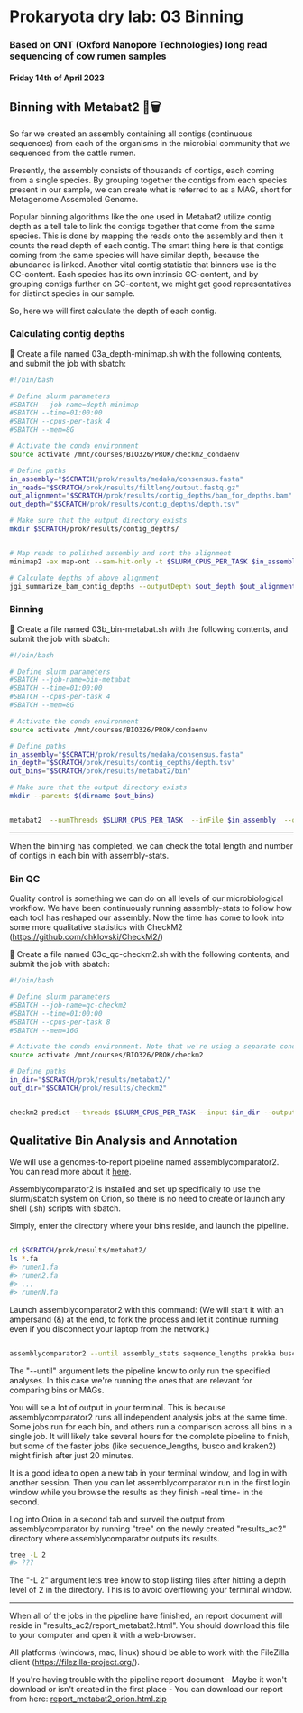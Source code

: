 # Prokaryota dry lab: 03 Binning
### Based on ONT (Oxford Nanopore Technologies) long read sequencing of cow rumen samples
#### Friday 14th of April 2023


## Binning with Metabat2 🦇🗑️


So far we created an assembly containing all contigs (continuous sequences) from each of the organisms in the microbial community that we sequenced from the cattle rumen.

Presently, the assembly consists of thousands of contigs, each coming from a single species. By grouping together the contigs from each species present in our sample, we can create what is referred to as a MAG, short for Metagenome Assembled Genome.

Popular binning algorithms like the one used in Metabat2 utilize contig depth as a tell tale to link the contigs together that come from the same species. This is done by mapping the reads onto the assembly and then it counts the read depth of each contig. The smart thing here is that contigs coming from the same species will have similar depth, because the abundance is linked. Another vital contig statistic that binners use is the GC-content. Each species has its own intrinsic GC-content, and by grouping contigs further on GC-content, we might get good representatives for distinct species in our sample.

So, here we will first calculate the depth of each contig.

### Calculating contig depths

📝 Create a file named 03a_depth-minimap.sh with the following contents, and submit the job with sbatch:

```bash
#!/bin/bash

# Define slurm parameters
#SBATCH --job-name=depth-minimap
#SBATCH --time=01:00:00
#SBATCH --cpus-per-task 4
#SBATCH --mem=8G

# Activate the conda environment
source activate /mnt/courses/BIO326/PROK/checkm2_condaenv

# Define paths
in_assembly="$SCRATCH/prok/results/medaka/consensus.fasta"
in_reads="$SCRATCH/prok/results/filtlong/output.fastq.gz"
out_alignment="$SCRATCH/prok/results/contig_depths/bam_for_depths.bam"
out_depth="$SCRATCH/prok/results/contig_depths/depth.tsv"

# Make sure that the output directory exists
mkdir $SCRATCH/prok/results/contig_depths/


# Map reads to polished assembly and sort the alignment
minimap2 -ax map-ont --sam-hit-only -t $SLURM_CPUS_PER_TASK $in_assembly $in_reads | samtools sort -@ $SLURM_CPUS_PER_TASK -o $out_alignment

# Calculate depths of above alignment
jgi_summarize_bam_contig_depths --outputDepth $out_depth $out_alignment


```




### Binning 

📝 Create a file named 03b_bin-metabat.sh with the following contents, and submit the job with sbatch:

```bash
#!/bin/bash

# Define slurm parameters
#SBATCH --job-name=bin-metabat
#SBATCH --time=01:00:00
#SBATCH --cpus-per-task 4
#SBATCH --mem=8G

# Activate the conda environment
source activate /mnt/courses/BIO326/PROK/condaenv

# Define paths
in_assembly="$SCRATCH/prok/results/medaka/consensus.fasta"
in_depth="$SCRATCH/prok/results/contig_depths/depth.tsv"
out_bins="$SCRATCH/prok/results/metabat2/bin"

# Make sure that the output directory exists
mkdir --parents $(dirname $out_bins)


metabat2  --numThreads $SLURM_CPUS_PER_TASK  --inFile $in_assembly  --outFile $out_bins  --abdFile $in_depth  --minClsSize 1000000


```


--- 

When the binning has completed, we can check the total length and number of contigs in each bin with assembly-stats.




### Bin QC

Quality control is something we can do on all levels of our microbiological workflow. We have been continuously running assembly-stats to follow how each tool has reshaped our assembly. Now the time has come to look into some more qualitative statistics with CheckM2 (https://github.com/chklovski/CheckM2/)

📝 Create a file named 03c_qc-checkm2.sh with the following contents, and submit the job with sbatch:


```bash
#!/bin/bash

# Define slurm parameters
#SBATCH --job-name=qc-checkm2
#SBATCH --time=01:00:00
#SBATCH --cpus-per-task 8
#SBATCH --mem=16G

# Activate the conda environment. Note that we're using a separate conda environment for this software.
source activate /mnt/courses/BIO326/PROK/checkm2

# Define paths
in_dir="$SCRATCH/prok/results/metabat2/"
out_dir="$SCRATCH/prok/results/checkm2"


checkm2 predict --threads $SLURM_CPUS_PER_TASK --input $in_dir --output-directory $out_dir --extension .fa --force

```




## Qualitative Bin Analysis and Annotation

We will use a genomes-to-report pipeline named assemblycomparator2. You can read more about it [here](https://github.com/cmkobel/assemblycomparator2).

Assemblycomparator2 is installed and set up specifically to use the slurm/sbatch system on Orion, so there is no need to create or launch any shell (.sh) scripts with sbatch. 

Simply, enter the directory where your bins reside, and launch the pipeline.

```bash 

cd $SCRATCH/prok/results/metabat2/
ls *.fa
#> rumen1.fa 
#> rumen2.fa
#> ...
#> rumenN.fa
```

Launch assemblycomparator2 with this command: (We will start it with an ampersand (&) at the end, to fork the process and let it continue running even if you disconnect your laptop from the network.)

```bash 

assemblycomparator2 --until assembly_stats sequence_lengths prokka busco checkm2 kraken2 gtdbtk & 

```

The "--until" argument lets the pipeline know to only run the specified analyses. In this case we're running the ones that are relevant for comparing bins or MAGs.

You will se a lot of output in your terminal. This is because assemblycomparator2 runs all independent analysis jobs at the same time. Some jobs run for each bin, and others run a comparison across all bins in a single job. It will likely take several hours for the complete pipeline to finish, but some of the faster jobs (like sequence_lengths, busco and kraken2) might finish after just 20 minutes. 

It is a good idea to open a new tab in your terminal window, and log in with another session. Then you can let assemblycomparator run in the first login window while you browse the results as they finish -real time- in the second.

Log into Orion in a second tab and surveil the output from assemblycomparator by running "tree" on the newly created "results_ac2" directory where assemblycomparator outputs its results.

```bash
tree -L 2 
#> ???
```

The "-L 2" argument lets tree know to stop listing files after hitting a depth level of 2 in the directory. This is to avoid overflowing your terminal window.

---

When all of the jobs in the pipeline have finished, an report document will reside in "results_ac2/report_metabat2.html". You should download this file to your computer and open it with a web-browser.

All platforms (windows, mac, linux) should be able to work with the FileZilla client (https://filezilla-project.org/).

If you're having trouble with the pipeline report document - Maybe it won't download or isn't created in the first place - You can download our report from here: [report_metabat2_orion.html.zip](https://github.com/TheMEMOLab/Bio326-NMBU/files/11211663/report_metabat2_orion_carl.html.zip)




